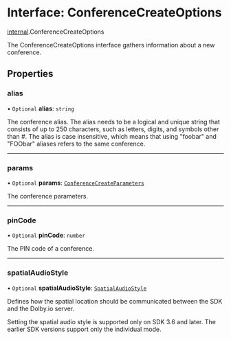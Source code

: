 # Interface: ConferenceCreateOptions

[internal](../modules/internal.md).ConferenceCreateOptions

The ConferenceCreateOptions interface gathers information about a new conference.

## Properties

### alias

• `Optional` **alias**: `string`

The conference alias. The alias needs to be a logical and unique string that consists of up to 250 characters, such as letters, digits, and symbols other than #. The alias is case insensitive, which means that using "foobar" and "FOObar" aliases refers to the same conference.

___

### params

• `Optional` **params**: [`ConferenceCreateParameters`](internal.ConferenceCreateParameters.md)

The conference parameters.

___

### pinCode

• `Optional` **pinCode**: `number`

The PIN code of a conference.

___

### spatialAudioStyle

• `Optional` **spatialAudioStyle**: [`SpatialAudioStyle`](../enums/internal.SpatialAudioStyle.md)

Defines how the spatial location should be communicated between the SDK and the Dolby.io server.

Setting the spatial audio style is supported only on SDK 3.6 and later. The earlier SDK versions support only the individual mode.

